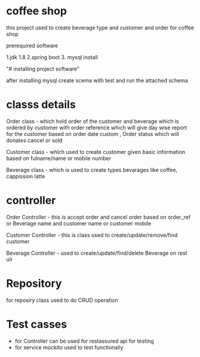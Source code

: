 # coffee shop

this project used to create beverage type and customer and order for coffee shop

prerequired software

1.jdk 1.8
2.spring boot
3. mysql install

"# installing project software"

after installing mysql create scema with test and run the attached schema

# classs details

Order class - which hold order of the customer and beverage which is ordered by customer with order reference which will give
day wise report for the customer based on order date custom , Order status which will donates cancel or sold

Customer class - which used to create customer given basic information based on fulname/name or mobile number

Beverage class - which is used to create types bevarages like coffee, cappission latte


# controller

Order Controller - this is accept order and cancel order based on order_ref or Beverage name and customer name or customer mobile

Customer Controller - this is class used to create/update/remove/find  customer

Beverage Controller - used to create/update/find/delete Beverage on rest ulr
# Repository 

for reposiry class used to do CRUD operation


# Test casses

*  for Controller can be used for restassured api for testing 
* for service mockito used to test functionaliy

